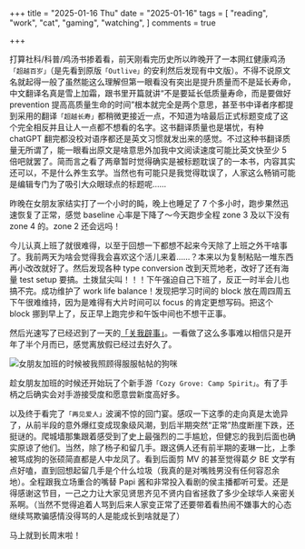 +++
title = "2025-01-16 Thu"
date = "2025-01-16"
tags = [
    "reading",
    "work",
    "cat",
    "gaming",
    "watching",
]
comments = true

+++

打算社科/科普/鸡汤书掺着看，前天刚看完历史所以昨晚开了一本网红健康鸡汤`「超越百岁」`（是先看到原版`「Outlive」`的安利然后发现有中文版）。不得不说原文名就起得一般了虽然能这么理解但第一眼看没有突出是提升质量而不是延长寿命，中文翻译名真是雪上加霜，跟书里开篇就讲“不是要延长低质量寿命，而是要做好 prevention 提高高质量生命的时间”根本就完全是两个意思，甚至书中译者序都提到采用的翻译`「超越长寿」`都稍微更接近一点，不知道为啥最后正式标题变成了这个完全相反并且让人一点都不想看的名字。这书翻译质量也是堪忧，有种 chatGPT 翻完都没校对语序都还是英文习惯就发出来的感觉。不过这种书翻译质量无所谓了，能一眼看出原文是啥意思外加我中文阅读速度可能比英文快至少 5 倍吧就罢了。简而言之看了两章暂时觉得确实是被标题耽误了的一本书，内容其实还可以，不是什么养生玄学。当然也有可能只是我觉得耽误了，人家这么畅销可能是编辑专门为了吸引大众眼球点的标题呢……

昨晚在女朋友家结实打了一个小时的盹，晚上也睡足了 7 个多小时，跑步果然迅速恢复了正常，感觉 baseline 心率是下降了～今天跑步全程 zone 3 及以下没有 zone 4 的。zone 2 还会远吗！

今儿认真上班了就很难得，以至于回想一下都想不起来今天除了上班之外干啥事了。我前两天为啥会觉得我会喜欢这个活儿来着……？本来以为复制粘贴一堆东西再小改改就好了。然后发现各种 type conversion 改到天荒地老，改好了还有海量 test setup 要搞。土拨鼠尖叫！！！下午强迫自己下班了，反正一时半会儿也搞不完。成功维护了 work life balance！发现把学习时间的 block 放在周四周五下午很难维持，因为是难得有大片时间可以 focus 的肯定更想写码。把这个 block 挪到早上了，反正早上跑完步和午饭中间也不想干正事。

然后光速写了已经迟到了一天的[「关我辟事」](https://blog.douchi.space/spark-joy-digest-2025-1a/?utm_source=daily)。一看做了这么多事难以相信只是开年了半个月而已，感觉离放假已经过去好久了。

![女朋友加班的时候被我照顾得服服帖帖的狗咪](https://media.douchi.space/douchi/media_attachments/files/113/842/088/118/381/947/original/328467db5e4f8a29.jpg)

趁女朋友加班的时候还开始玩了个新手游`「Cozy Grove: Camp Spirit」`。有了手柄之后确实会对手游接受度和愿意尝新度高好多。

以及终于看完了`「再见爱人」`波澜不惊的回门宴。感叹一下这季的走向真是太诡异了，从前半段的意外爆红变成现象级风潮，到后半期突然“正常”热度断崖下跌，还挺谜的。爬城墙那集跟着感受到了史上最强烈的二手尴尬，但健忘的我到后面也确实原谅了他们。当然，除了杨子和留几手。跟这俩人还有前半期的麦琳一比，上季被骂成狗的张硕简直都是人中龙凤了。看到后面剪 MV 的甚至觉得葛夕 BE 文学有点好嗑，直到回想起留几手是个什么垃圾（我真的是对嘴贱男没有任何容忍余地）。全程跟我立场重合的嘴替 Papi 酱和非常投入看剧的侯主播都听可爱。还是得感谢这节目，一己之力让大家见贤思齐见不贤内自省拯救了多少全球华人亲密关系啊。（当然不觉得追着人骂到后来人家变正常了还要带着看热闹不嫌事大的心态继续骂欺骗感情没得骂的人是能成长到啥就是了）

马上就到长周末啦！